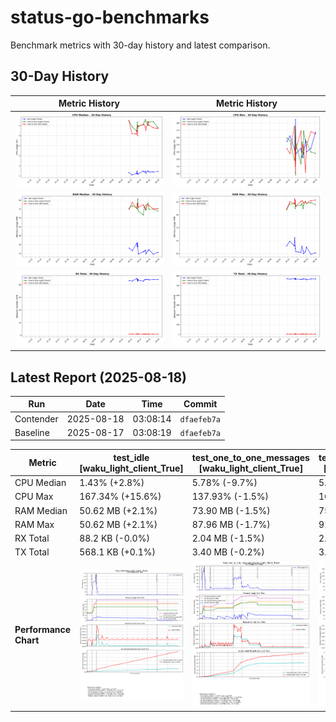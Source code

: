 # status-go-benchmarks

Benchmark metrics with 30-day history and latest comparison.

## 30-Day History

| Metric History                                         | Metric History                                     |
|--------------------------------------------------------|----------------------------------------------------|
| ![cpu_median_history.png](docs/cpu_median_history.png) | ![cpu_max_history.png](docs/cpu_max_history.png)   |
| ![ram_median_history.png](docs/ram_median_history.png) | ![ram_max_history.png](docs/ram_max_history.png)   |
| ![rx_total_history.png](docs/rx_total_history.png)     | ![tx_total_history.png](docs/tx_total_history.png) |

## Latest Report (2025-08-18)

| Run       | Date       | Time     | Commit      |
|-----------|------------|----------|-------------|
| Contender | 2025-08-18 | 03:08:14 | `dfaefeb7a` |
| Baseline  | 2025-08-17 | 03:08:19 | `dfaefeb7a` |

| Metric                | test_idle<br>[waku_light_client_True]                                                                                            | test_one_to_one_messages<br>[waku_light_client_True]                                                                                                           | test_one_to_one_messages<br>[waku_light_client_False]                                                                                                            |
|-----------------------|----------------------------------------------------------------------------------------------------------------------------------|----------------------------------------------------------------------------------------------------------------------------------------------------------------|------------------------------------------------------------------------------------------------------------------------------------------------------------------|
| CPU Median            | 1.43% (+2.8%)                                                                                                                    | 5.78% (-9.7%)                                                                                                                                                  | 5.72% (-1.0%)                                                                                                                                                    |
| CPU Max               | 167.34% (+15.6%)                                                                                                                 | 137.93% (-1.5%)                                                                                                                                                | 165.11% (-1.8%)                                                                                                                                                  |
| RAM Median            | 50.62 MB (+2.1%)                                                                                                                 | 73.90 MB (-1.5%)                                                                                                                                               | 75.28 MB (+0.2%)                                                                                                                                                 |
| RAM Max               | 50.62 MB (+2.1%)                                                                                                                 | 87.96 MB (-1.7%)                                                                                                                                               | 91.46 MB (+0.5%)                                                                                                                                                 |
| RX Total              | 88.2 KB (-0.0%)                                                                                                                  | 2.04 MB (-1.5%)                                                                                                                                                | 2.04 MB (+1.2%)                                                                                                                                                  |
| TX Total              | 568.1 KB (+0.1%)                                                                                                                 | 3.40 MB (-0.2%)                                                                                                                                                | 3.83 MB (+2.2%)                                                                                                                                                  |
| **Performance Chart** | ![test_idle[waku_light_client_True]](benchmarks/20250818T030814_dfaefeb7a/test_idle[waku_light_client_True]-20250818-030109.png) | ![test_one_to_one_messages[waku_light_client_True]](benchmarks/20250818T030814_dfaefeb7a/test_one_to_one_messages[waku_light_client_True]-20250818-030733.png) | ![test_one_to_one_messages[waku_light_client_False]](benchmarks/20250818T030814_dfaefeb7a/test_one_to_one_messages[waku_light_client_False]-20250818-030418.png) |
